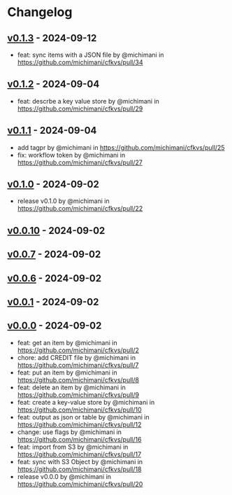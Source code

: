 # Changelog

## [v0.1.3](https://github.com/michimani/cfkvs/compare/v0.1.2...v0.1.3) - 2024-09-12
- feat: sync items with a JSON file by @michimani in https://github.com/michimani/cfkvs/pull/34

## [v0.1.2](https://github.com/michimani/cfkvs/compare/v0.1.1...v0.1.2) - 2024-09-04
- feat: descrbe a key value store by @michimani in https://github.com/michimani/cfkvs/pull/29

## [v0.1.1](https://github.com/michimani/cfkvs/compare/v0.1.0...v0.1.1) - 2024-09-04
- add tagpr by @michimani in https://github.com/michimani/cfkvs/pull/25
- fix: workflow token by @michimani in https://github.com/michimani/cfkvs/pull/27

## [v0.1.0](https://github.com/michimani/cfkvs/compare/v0.0.10...v0.1.0) - 2024-09-02
- release v0.1.0 by @michimani in https://github.com/michimani/cfkvs/pull/22

## [v0.0.10](https://github.com/michimani/cfkvs/compare/v0.0.7...v0.0.10) - 2024-09-02

## [v0.0.7](https://github.com/michimani/cfkvs/compare/v0.0.6...v0.0.7) - 2024-09-02

## [v0.0.6](https://github.com/michimani/cfkvs/compare/v0.0.1...v0.0.6) - 2024-09-02

## [v0.0.1](https://github.com/michimani/cfkvs/compare/v0.0.0...v0.0.1) - 2024-09-02

## [v0.0.0](https://github.com/michimani/cfkvs/commits/v0.0.0) - 2024-09-02
- feat: get an item by @michimani in https://github.com/michimani/cfkvs/pull/2
- chore: add CREDIT file by @michimani in https://github.com/michimani/cfkvs/pull/7
- feat: put an item by @michimani in https://github.com/michimani/cfkvs/pull/8
- feat: delete an item by @michimani in https://github.com/michimani/cfkvs/pull/9
- feat: create a key-value store by @michimani in https://github.com/michimani/cfkvs/pull/10
- feat: output as json or table by @michimani in https://github.com/michimani/cfkvs/pull/12
- change: use flags by @michimani in https://github.com/michimani/cfkvs/pull/16
- feat: import from S3 by @michimani in https://github.com/michimani/cfkvs/pull/17
- feat: sync with S3 Object by @michimani in https://github.com/michimani/cfkvs/pull/18
- release v0.0.0 by @michimani in https://github.com/michimani/cfkvs/pull/20
